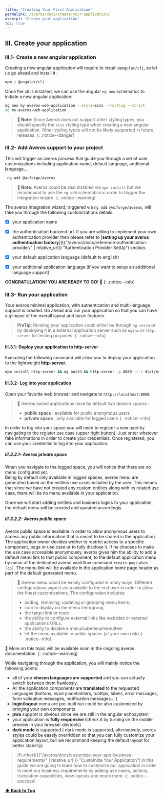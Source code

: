 ```yaml
---
title: "Creating Your First Application"
permalink: /averos/docs/create-your-application/
excerpt: "Create your application"
toc: true
---
```


## **III. Create your application**

### **III.1- Create a new angular application**

Creating a new angular application will require to install `@angular/cli`, so let us go ahead and install it :

```bash
npm i @angular/cli
```

Once the cli is installed, we can use the angular `ng new` schematics to initiate a new angular application:

```bash 
ng new my-averos-web-application --style=scss --routing --strict 
cd my-averos-web-application
```

>**🚩 Note:** Since Averos does not support other styling types, you should specify the `scss` styling type when creating a new angular application. Other styling types will not be likely supported in future releases.
{: .notice--danger}

### **III.2- Add Averos support to your project**

This will trigger an averos process that guide you through a set of user customizations including application name, default language, additional language...

   ```bash
    ng add @wiforge/averos 
   ```

>**🚩 Note:** Averos could be also installed via `npm install` but we recommand to use the `ng add` schematics in order to trigger the integration wizard.
{: .notice--warning}

The averos integration wizard, triggered via `ng add @wiforge/averos`, will take you through the following customizations details:

 - [x] your application name 
 - [x] the authentication backend url. If you are willing to implement your own authentication provider then please refer to [**setting up your averos authentication factory**]({{"/averos/docs/reference-authentication-provider/" | relative_url}} "Authentication Provider SetUp") section.
 - [x] your default application language (default to english)
 - [x] your additional application language (if you want to setup an additional language support)


 **CONGRATULATION! YOU ARE READY TO GO!** 🚀
 {: .notice--info}

### **III.3- Run your application** 

Your averos minimal application, with authentication and multi-language support is created.
Go ahead and run your application so that you can have a glimpse of the overall layout and basic features.

> **ProTip**: Running your application could either be through `ng serve` or by deploying it in a external application server such as `nginx` or `http-server` for testing purposes.
{: .notice--info}

#### **III.3.1- Deploy your application to http-server**

Executing the following command will allow you to deploy your application to the lightweight [**http-server**](https://github.com/http-party/http-server "http-server").


 ```bash
 npm install http-server && ng build && http-server -p 8080 -c-1 dist/my-averos-web-application
 ```

#### **III.3.2- Log into your application**

Open your favorite web browser and navigate to `http://localhost:8080`.


>🚩 Averos based applications have by default two domain spaces :
>- **public space**  : available for public anonymous users
>- **private space** : only available for logged users
{: .notice--info}


In order to log into your space you will need to register a new user by navigating to the register use case (upper right button). Just enter whatever fake informations in order to create your credentials.
Once registered, you can use your credential to log into your application.


##### **III.3.2.1- Averos private space**

When you navigate to the logged space, you will notice that there are no menu configured yet.<br/>
Being by default only available in logged spaces, averos menu are generated based on the entities use cases initiated by the user.  This means that since we have not created any custom entities along with its related use case, there will be no menu available in your application.

Once we will start adding entities and business logics to your application, the default menu will be created and updated accordingly.

##### **III.3.2.2- Averos public space**

Averos public space is available in order to allow anonymous users to access any public information that is meant to be shared in the application.
The application owner decides wether to restrict access to a specific component, page or use case or to fully disclose it.
If he chooses to make the use case accessible anonymously, averos gives him the ability to add a default menu link to that public component, to the default application menu by mean of the dedicated averos workflow command `create-page` alias `[cp]`. The menu link will be available in the application home page header as part of the default generated menu. 

>🚩 Averos menu could be easely configured in many ways.
Different configurations aspect are available to the end user in order to allow the finest customizations.
The configuration includes: 
>- adding, removing, updating or grouping menu items;
>- icon to display on the menu item/group,
>- the target link or route
>- the ability to configure external links like websites or external applications URLs.
>- the ability to disable a menu/submenu/menuItem
>- let the menu available in public spaces (at your own risk)
{: .notice--info}

📢 More on this topic will be available soon in the ongoing averos documentation.
{: .notice--warning}

While navigating through the application, you will mainly notice the following points:
- all of your **chosen languages are supported** and you can actually switch between them flawlessly.
- All the application components are **translated** to the requested languages (buttons, input placeholders, tooltips, labels, error messages, form validation messages, notification messages... )
- **login/logout** menu are pre-built but could be also customized by bringing your own components
- **pwa** support is obvious since we are still in the angular echosystem
- your application is **fully responsive** (check it by turning on the mobile preview in your browser devtools)
- **dark mode** is supported ( dark mode is supported, alternatively, averos styles could be easely overridden so that you can fully customize your application layout, but we recommand keeping the default layout for better stability)

> [Further]({{"/averos/docs/customize-your-app-business-requirements/" | relative_url }}  "Customize Your Application") in this guide   we are going to learn how to customize our application in order to meet our business requirements by adding use cases, actions, translation capabilities, view layouts and much more.
{: .notice--success}

**[⬆ Back to Top](#iii-create-your-application)**
